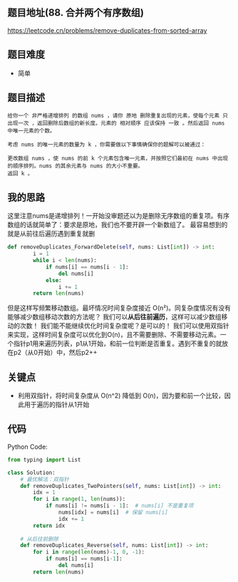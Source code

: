 ## 题目地址(88. 合并两个有序数组)

https://leetcode.cn/problems/remove-duplicates-from-sorted-array

## 题目难度
- 简单

## 题目描述

```
给你一个 非严格递增排列 的数组 nums ，请你 原地 删除重复出现的元素，使每个元素 只出现一次 ，返回删除后数组的新长度。元素的 相对顺序 应该保持 一致 。然后返回 nums 中唯一元素的个数。

考虑 nums 的唯一元素的数量为 k ，你需要做以下事情确保你的题解可以被通过：

更改数组 nums ，使 nums 的前 k 个元素包含唯一元素，并按照它们最初在 nums 中出现的顺序排列。nums 的其余元素与 nums 的大小不重要。
返回 k 。
```

## 我的思路
这里注意nums是递增排列！一开始没审题还以为是删除无序数组的重复项。有序数组的话就简单了：要求是原地，我们也不要开辟一个新数组了。
最容易想到的就是从前往后遍历遇到重复就删
```py
def removeDuplicates_ForwardDelete(self, nums: List[int]) -> int:
        i = 1
        while i < len(nums):
            if nums[i] == nums[i - 1]:
                del nums[i]
            else:
                i += 1
        return len(nums)
```
但是这样写频繁移动数组。最坏情况时间复杂度接近 O(n²)。同复杂度情况有没有能够减少数组移动次数的方法呢？
我们可以**从后往前遍历**，这样可以减少数组移动的次数！
我们能不能继续优化时间复杂度呢？是可以的！
我们可以使用双指针来实现，这样时间复杂度可以优化到O(n)，且不需要删除、不需要移动元素。一个指针p1用来遍历列表，p1从1开始，和前一位判断是否重复。遇到不重复的就放在p2（从0开始）中，然后p2++

## 关键点
- 利用双指针，将时间复杂度从 O(n^2) 降低到 O(n)，因为要和前一个比较，因此用于遍历的指针从1开始

## 代码

Python Code:

```py
from typing import List

class Solution:
    # 最优解法：双指针
    def removeDuplicates_TwoPointers(self, nums: List[int]) -> int:
        idx = 1
        for i in range(1, len(nums)):
            if nums[i] != nums[i - 1]:  # nums[i] 不是重复项
                nums[idx] = nums[i]  # 保留 nums[i]
                idx += 1
        return idx
    
    # 从后往前删除
    def removeDuplicates_Reverse(self, nums: List[int]) -> int:
        for i in range(len(nums)-1, 0, -1):
            if nums[i] == nums[i-1]:
                del nums[i]
        return len(nums)
```